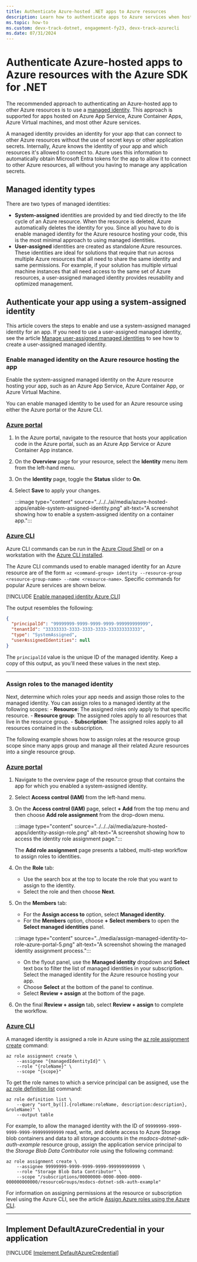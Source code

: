```yaml
---
title: Authenticate Azure-hosted .NET apps to Azure resources
description: Learn how to authenticate apps to Azure services when hosted in an Azure compute service like Azure App Service, Azure Functions, or Azure Virtual Machines.
ms.topic: how-to
ms.custom: devx-track-dotnet, engagement-fy23, devx-track-azurecli
ms.date: 07/31/2024
---
```


# Authenticate Azure-hosted apps to Azure resources with the Azure SDK for .NET

The recommended approach to authenticating an Azure-hosted app to other Azure resources is to use a [managed identity](/entra/identity/managed-identities-azure-resources/overview). This approach is supported for apps hosted on Azure App Service, Azure Container Apps, Azure Virtual machines, and most other Azure services.

A managed identity provides an identity for your app that can connect to other Azure resources without the use of secret keys or other application secrets. Internally, Azure knows the identity of your app and which resources it's allowed to connect to. Azure uses this information to automatically obtain Microsoft Entra tokens for the app to allow it to connect to other Azure resources, all without you having to manage any application secrets.

## Managed identity types

There are two types of managed identities:

- **System-assigned** identities are provided by and tied directly to the life cycle of an Azure resource. When the resource is deleted, Azure automatically deletes the identity for you. Since all you have to do is enable managed identity for the Azure resource hosting your code, this is the most minimal approach to using managed identities.
- **User-assigned** identities are created as standalone Azure resources. These identities are ideal for solutions that require that run across multiple Azure resources that all need to share the same identity and same permissions. For example, if your solution has multiple virtual machine instances that all need access to the same set of Azure resources, a user-assigned managed identity provides reusability and optimized management.

## Authenticate your app using a system-assigned identity

This article covers the steps to enable and use a system-assigned managed identity for an app. If you need to use a user-assigned managed identity, see the article [Manage user-assigned managed identities](/entra/identity/managed-identities-azure-resources/how-manage-user-assigned-managed-identities?pivots=identity-mi-methods-azp) to see how to create a user-assigned managed identity.

### Enable managed identity on the Azure resource hosting the app

Enable the system-assigned managed identity on the Azure resource hosting your app, such as an Azure App Service, Azure Container App, or Azure Virtual Machine.

You can enable managed identity to be used for an Azure resource using either the Azure portal or the Azure CLI.

### [Azure portal](#tab/azure-portal)

1. In the Azure portal, navigate to the resource that hosts your application code in the Azure portal, such as an Azure App Service or Azure Container App instance.
1. On the **Overview** page for your resource, select the **Identity** menu item from the left-hand menu.
1. On the **Identity** page, toggle the **Status** slider to **On**.
1. Select **Save** to apply your changes.

    :::image type="content" source="../../../ai/media/azure-hosted-apps/enable-system-assigned-identity.png" alt-text="A screenshot showing how to enable a system-assigned identity on a container app.":::

### [Azure CLI](#tab/azure-cli)

Azure CLI commands can be run in the [Azure Cloud Shell](https://shell.azure.com) or on a workstation with the [Azure CLI installed](/cli/azure/install-azure-cli).

The Azure CLI commands used to enable managed identity for an Azure resource are of the form `az <command-group> identity --resource-group <resource-group-name> --name <resource-name>`. Specific commands for popular Azure services are shown below.

[!INCLUDE [Enable managed identity Azure CLI](<../includes/enable-managed-identity-azure-cli.md>)]

The output resembles the following:

```json
{
  "principalId": "99999999-9999-9999-9999-999999999999",
  "tenantId": "33333333-3333-3333-3333-333333333333",
  "type": "SystemAssigned",
  "userAssignedIdentities": null
}
```

The `principalId` value is the unique ID of the managed identity. Keep a copy of this output, as you'll need these values in the next step.

---

### Assign roles to the managed identity

Next, determine which roles your app needs and assign those roles to the managed identity. You can assign roles to a managed identity at the following scopes:
    - **Resource**: The assigned roles only apply to that specific resource.
    - **Resource group**: The assigned roles apply to all resources that live in the resource group.
    - **Subscription**: The assigned roles apply to all resources contained in the subscription.

The following example shows how to assign roles at the resource group scope since many apps group and manage all their related Azure resources into a single resource group.

### [Azure portal](#tab/azure-portal)

1. Navigate to the overview page of the resource group that contains the app for which you enabled a system-assigned identity.
1. Select **Access control (IAM)** from the left-hand menu.
1. On the **Access control (IAM)** page, select **+ Add** from the top menu and then choose **Add role assignment** from the drop-down menu.

    :::image type="content" source="../../../ai/media/azure-hosted-apps/identity-assign-role.png" alt-text="A screenshot showing how to access the identity role assignment page.":::

    The **Add role assignment** page presents a tabbed, multi-step workflow to assign roles to identities.

1. On the **Role** tab:
    - Use the search box at the top to locate the role that you want to assign to the identity.
    - Select the role and then choose **Next**.
1. On the **Members** tab:
    - For the **Assign access to** option, select **Managed identity**.
    - For the **Members** option, choose **+ Select members** to open the **Select managed identities** panel.

    :::image type="content" source="../media/assign-managed-identity-to-role-azure-portal-5.png" alt-text="A screenshot showing the managed identity assignment process.":::

    - On the flyout panel, use the **Managed identity** dropdown and **Select** text box to filter the list of managed identities in your subscription. Select the managed identity for the Azure resource hosting your app.
    - Choose **Select** at the bottom of the panel to continue.
    - Select **Review + assign** at the bottom of the page.
1. On the final **Review + assign** tab, select **Review + assign** to complete the workflow.

### [Azure CLI](#tab/azure-cli)

A managed identity is assigned a role in Azure using the [az role assignment create](/cli/azure/role/assignment#az-role-assignment-create) command:

```azurecli
az role assignment create \
    --assignee "{managedIdentityId}" \
    --role "{roleName}" \
    --scope "{scope}"
```

To get the role names to which a service principal can be assigned, use the [az role definition list](/cli/azure/role/definition#az-role-definition-list) command:

```azurecli
az role definition list \
    --query "sort_by([].{roleName:roleName, description:description}, &roleName)" \
    --output table
```

For example, to allow the managed identity with the ID of `99999999-9999-9999-9999-999999999999` read, write, and delete access to Azure Storage blob containers and data to all storage accounts in the *msdocs-dotnet-sdk-auth-example* resource group, assign the application service principal to the *Storage Blob Data Contributor* role using the following command:

```azurecli
az role assignment create \
    --assignee 99999999-9999-9999-9999-999999999999 \
    --role "Storage Blob Data Contributor" \
    --scope "/subscriptions/00000000-0000-0000-0000-000000000000/resourceGroups/msdocs-dotnet-sdk-auth-example"
```

For information on assigning permissions at the resource or subscription level using the Azure CLI, see the article [Assign Azure roles using the Azure CLI](/azure/role-based-access-control/role-assignments-cli).

---

## Implement DefaultAzureCredential in your application

[!INCLUDE [Implement DefaultAzureCredential](<../includes/implement-defaultazurecredential.md>)]
